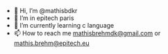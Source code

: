 - 👋 Hi, I’m @mathisbdkr
- 👀 I’m in epitech paris
- 🌱 I’m currently learning c language
- 📫 How to reach me mathisbrehmdk@gmail.com or mathis.brehm@epitech.eu
